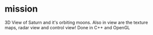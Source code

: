 # mission
3D View of Saturn and it's orbiting moons. Also in view are the texture maps, radar view and control view! Done in C++ and OpenGL
